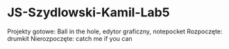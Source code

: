 # JS-Szydlowski-Kamil-Lab5
Projekty gotowe: Ball in the hole, edytor graficzny, notepocket
Rozpoczęte: drumkit
Nierozpoczęte: catch me if you can

